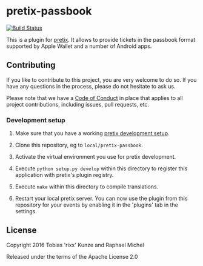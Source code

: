 # pretix-passbook

[![Build Status](https://travis-ci.org/pretix/pretix-passbook.svg?branch=ci)](https://travis-ci.org/pretix/pretix-passbook)

This is a plugin for [pretix](https://github.com/pretix/pretix). It allows to provide tickets in the passbook format supported by Apple Wallet and a number of Android apps.

## Contributing

If you like to contribute to this project, you are very welcome to do so. If you have any
questions in the process, please do not hesitate to ask us.

Please note that we have a [Code of Conduct](https://docs.pretix.eu/en/latest/development/contribution/codeofconduct.html)
in place that applies to all project contributions, including issues, pull requests, etc.

### Development setup

1. Make sure that you have a working
   [pretix development setup](https://docs.pretix.eu/en/latest/development/setup.html).

2. Clone this repository, eg to `local/pretix-passbook`.

3. Activate the virtual environment you use for pretix development.

4. Execute ``python setup.py develop`` within this directory to register this application with pretix's plugin registry.

5. Execute ``make`` within this directory to compile translations.

6. Restart your local pretix server. You can now use the plugin from this repository for your events by enabling it in
   the 'plugins' tab in the settings.

## License

Copyright 2016 Tobias 'rixx' Kunze and Raphael Michel

Released under the terms of the Apache License 2.0
